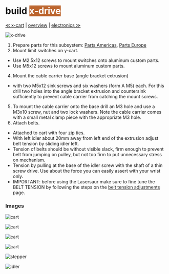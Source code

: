 build <span style="background-color:#bc652e;color:#ffffff"> x-drive </span>
============================

[≪ x-cart](build-x-cart.md) | [overview](assembly.md) | [electronics ≫](build-electronics.md)

![x-drive](http://farm8.staticflickr.com/7201/6939597335_ba0a9b768d_z.jpg)

1. Prepare parts for this subsystem: [Parts Americas](/lasersaur/bom-subsystems-usd), [Parts Europe](/lasersaur/bom-subsystems-eur)
2. Mount limit switches on y-cart.
  - Use M2.5x12 screws to mount switches onto aluminum custom parts.
  - Use M5x12 screws to mount aluminum custom parts.
4. Mount the cable carrier base (angle bracket extrusion) 
  - with two M5x12 sink screws and six washers (form A M5) each. For this drill two holes into the angle bracket extrusion and countersink sufficiently to prevent cable carrier from catching the mount screws.
5. To mount the cable carrier onto the base drill an M3 hole and use a M3x10 screw, nut and two lock washers. Note the cable carrier comes with a small metal clamp piece with the appropriate M3 hole.
6. Attach belts.
  - Attached to cart with four zip ties.
  - With left idler about 20mm away from left end of the extrusion adjust belt tension by sliding idler left.
  - Tension of belts should be without visible slack, firm enough to prevent belt from jumping on pulley, but not too firm to put unnecessary stress on mechanism.
  - Tension by pulling at the base of the idler screw with the shaft of a thin screw drive. Use about the force you can easily assert with your wrist only.
  - IMPORTANT: before using the Lasersaur make sure to fine tune the BELT TENSION by following the steps on the [belt tension adjustments](http://labs.nortd.com/lasersaur/manual/timing_belts) page.


### Images

![cart](http://farm9.staticflickr.com/8121/8697979799_ba66721944_z.jpg)

![cart](http://farm9.staticflickr.com/8559/8697984757_12036cfbc5_z.jpg)

![cart](http://farm9.staticflickr.com/8411/8697981903_c1ae5d3c36_z.jpg)

![cart](http://farm9.staticflickr.com/8408/8697962319_6ef271a99d_z.jpg)

![stepper](http://farm9.staticflickr.com/8413/8697970867_d8db3ee2e6_z.jpg)

![idler](http://farm9.staticflickr.com/8420/8699088334_b22d707d9e_z.jpg)
